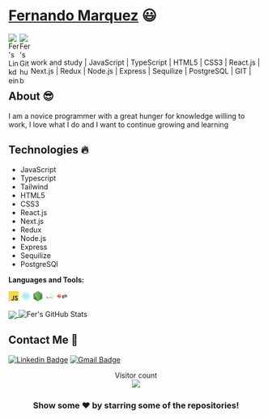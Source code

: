  # <a href="https://www.linkedin.com/in/ferdev2712/">Fernando Marquez</a> :smiley:
 
<a href="https://linkedin.com/in/ferdev2712">
  <img align="left" alt="Fer's Linkdein" width="22px" src="https://cdn.jsdelivr.net/npm/simple-icons@v3/icons/linkedin.svg" />
</a>
<a href="https://github.com/ferdev2712">
  <img align="left" alt="Fer's Github" width="22px" src="https://cdn.jsdelivr.net/npm/simple-icons@v3/icons/github.svg" />
</a>
<br/>
<br/>

work and study | JavaScript | TypeScript | HTML5 | CSS3 | React.js | Next.js | Redux | Node.js | Express | Sequilize | PostgreSQL | GIT |

## About :sunglasses:

I am a novice programmer with a great hunger for knowledge willing to work, I love what I do and I want to continue growing and learning

## Technologies :fire:
- JavaScript
- Typescript
- Tailwind
- HTML5
- CSS3
- React.js
- Next.js
- Redux
- Node.js
- Express
- Sequilize
- PostgreSQl

**Languages and Tools:**  

<code><img height="20" src="https://raw.githubusercontent.com/github/explore/80688e429a7d4ef2fca1e82350fe8e3517d3494d/topics/javascript/javascript.png"></code>
<code><img height="20" src="https://raw.githubusercontent.com/github/explore/80688e429a7d4ef2fca1e82350fe8e3517d3494d/topics/react/react.png"></code>
<code><img height="20" src="https://raw.githubusercontent.com/github/explore/80688e429a7d4ef2fca1e82350fe8e3517d3494d/topics/nodejs/nodejs.png"></code>
<code><img height="20" src="https://raw.githubusercontent.com/github/explore/80688e429a7d4ef2fca1e82350fe8e3517d3494d/topics/mysql/mysql.png"></code>
<code><img height="20" src="https://raw.githubusercontent.com/github/explore/80688e429a7d4ef2fca1e82350fe8e3517d3494d/topics/git/git.png"></code>



<a href="https://github.com/ferdev2712">
  <img align="center" src="https://github-readme-stats.vercel.app/api/top-langs/?username=ferdev2712&theme=radical&hide=glsl,python" />
</a>

<img src="https://github-readme-stats.vercel.app/api?username=ferdev2712&&show_icons=true&theme=radical&line_height=27&v=5" alt="Fer's GitHub Stats" />  


##  Contact Me :speech_balloon:
[![Linkedin Badge](https://img.shields.io/badge/-ferdev2712-blue?style=flat-square&logo=Linkedin&logoColor=white&link=https://www.linkedin.com/in/ferdev2712/)](https://www.linkedin.com/in/ferdev2712/) [![Gmail Badge](https://img.shields.io/badge/-ferdev2712@gmail.com-c14438?style=flat-square&logo=Gmail&logoColor=white&link=mailto:ferdev2712@gmail.com)](mailto:ferdev2712@gmail.com)

<p align="center"> 
  Visitor count<br>
  <img src="https://profile-counter.glitch.me/ashwanisng/count.svg" />
</p>


<div align="center">

### Show some ❤️ by starring some of the repositories!

</div>

